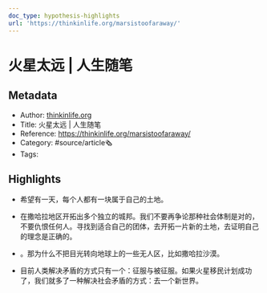 ```yaml
---
doc_type: hypothesis-highlights
url: 'https://thinkinlife.org/marsistoofaraway/'
---
```

# 火星太远 | 人生随笔
## Metadata
- Author: [thinkinlife.org]()
- Title: 火星太远 | 人生随笔
- Reference: https://thinkinlife.org/marsistoofaraway/
- Category: #source/article🗞
- Tags:
## Highlights
- 希望有一天，每个人都有一块属于自己的土地。

- 在撒哈拉地区开拓出多个独立的城邦。我们不要再争论那种社会体制是对的，不要仇恨任何人。寻找到适合自己的团体，去开拓一片新的土地，去证明自己的理念是正确的。

- 。那为什么不把目光转向地球上的一些无人区，比如撒哈拉沙漠。

- 目前人类解决矛盾的方式只有一个：征服与被征服。如果火星移民计划成功了，我们就多了一种解决社会矛盾的方式：去一个新世界。

